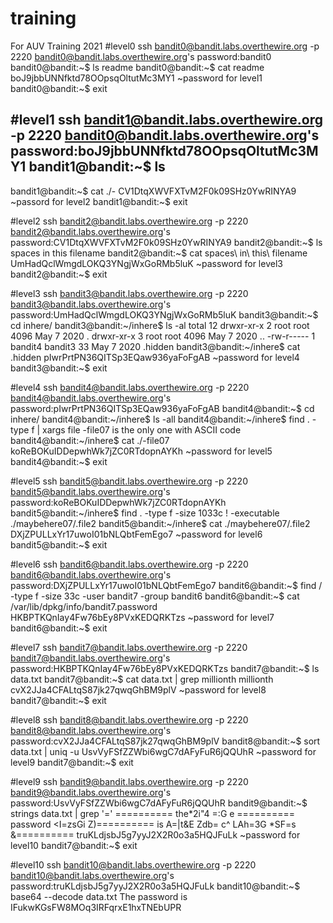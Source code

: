 # training
For AUV Training 2021
#level0
ssh bandit0@bandit.labs.overthewire.org -p 2220
bandit0@bandit.labs.overthewire.org's password:bandit0 
bandit0@bandit:~$ ls
readme
bandit0@bandit:~$ cat readme
boJ9jbbUNNfktd78OOpsqOltutMc3MY1 ~password for level1
bandit0@bandit:~$ exit 

#level1
ssh bandit1@bandit.labs.overthewire.org -p 2220
bandit0@bandit.labs.overthewire.org's password:boJ9jbbUNNfktd78OOpsqOltutMc3MY1
bandit1@bandit:~$ ls
-
bandit1@bandit:~$ cat ./-
CV1DtqXWVFXTvM2F0k09SHz0YwRINYA9 ~passord for level2
bandit1@bandit:~$ exit 

#level2
ssh bandit2@bandit.labs.overthewire.org -p 2220
bandit2@bandit.labs.overthewire.org's password:CV1DtqXWVFXTvM2F0k09SHz0YwRINYA9
bandit2@bandit:~$ ls
spaces in this filename
bandit2@bandit:~$ cat spaces\ in\ this\ filename
UmHadQclWmgdLOKQ3YNgjWxGoRMb5luK ~password for level3
bandit2@bandit:~$ exit 

#level3
ssh bandit3@bandit.labs.overthewire.org -p 2220
bandit3@bandit.labs.overthewire.org's password:UmHadQclWmgdLOKQ3YNgjWxGoRMb5luK
bandit3@bandit:~$ cd inhere/
bandit3@bandit:~/inhere$ ls -al
total 12
drwxr-xr-x 2 root    root    4096 May  7  2020 .
drwxr-xr-x 3 root    root    4096 May  7  2020 ..
-rw-r----- 1 bandit4 bandit3   33 May  7  2020 .hidden
bandit3@bandit:~/inhere$ cat .hidden
pIwrPrtPN36QITSp3EQaw936yaFoFgAB ~password for level4
bandit3@bandit:~$ exit 

#level4
ssh bandit4@bandit.labs.overthewire.org -p 2220
bandit4@bandit.labs.overthewire.org's password:pIwrPrtPN36QITSp3EQaw936yaFoFgAB
bandit4@bandit:~$ cd inhere/
bandit4@bandit:~/inhere$ ls -all
bandit4@bandit:~/inhere$ find . -type f | xargs file
-file07 is the only one with ASCII code
bandit4@bandit:~/inhere$ cat ./-file07
koReBOKuIDDepwhWk7jZC0RTdopnAYKh ~password for level5
bandit4@bandit:~$ exit

#level5
ssh bandit5@bandit.labs.overthewire.org -p 2220
bandit5@bandit.labs.overthewire.org's password:koReBOKuIDDepwhWk7jZC0RTdopnAYKh
bandit5@bandit:~/inhere$ find . -type f -size 1033c ! -executable
./maybehere07/.file2
bandit5@bandit:~/inhere$ cat ./maybehere07/.file2
DXjZPULLxYr17uwoI01bNLQbtFemEgo7 ~password for level6
bandit5@bandit:~$ exit

 #level6
ssh bandit6@bandit.labs.overthewire.org -p 2220
bandit6@bandit.labs.overthewire.org's password:DXjZPULLxYr17uwoI01bNLQbtFemEgo7
bandit6@bandit:~$ find / -type f -size 33c -user bandit7 -group bandit6
bandit6@bandit:~$ cat /var/lib/dpkg/info/bandit7.password
HKBPTKQnIay4Fw76bEy8PVxKEDQRKTzs ~password for level7
bandit6@bandit:~$ exit
 
#level7
ssh bandit7@bandit.labs.overthewire.org -p 2220
bandit7@bandit.labs.overthewire.org's password:HKBPTKQnIay4Fw76bEy8PVxKEDQRKTzs
bandit7@bandit:~$ ls
data.txt
bandit7@bandit:~$ cat data.txt | grep millionth
millionth       cvX2JJa4CFALtqS87jk27qwqGhBM9plV ~password for level8
bandit7@bandit:~$ exit

#level8
ssh bandit8@bandit.labs.overthewire.org -p 2220
bandit8@bandit.labs.overthewire.org's password:cvX2JJa4CFALtqS87jk27qwqGhBM9plV
bandit8@bandit:~$ sort data.txt | uniq -u
UsvVyFSfZZWbi6wgC7dAFyFuR6jQQUhR ~password for level9
bandit7@bandit:~$ exit

#level9
ssh bandit9@bandit.labs.overthewire.org -p 2220
bandit9@bandit.labs.overthewire.org's password:UsvVyFSfZZWbi6wgC7dAFyFuR6jQQUhR
bandit9@bandit:~$ strings data.txt | grep '='
========== the*2i"4
=:G e
========== password
<I=zsGi
Z)========== is
A=|t&E
Zdb=
c^ LAh=3G
*SF=s
&========== truKLdjsbJ5g7yyJ2X2R0o3a5HQJFuLk ~password for level10
bandit7@bandit:~$ exit

#level10
ssh bandit10@bandit.labs.overthewire.org -p 2220
bandit10@bandit.labs.overthewire.org's password:truKLdjsbJ5g7yyJ2X2R0o3a5HQJFuLk
bandit10@bandit:~$ base64 --decode data.txt
The password is IFukwKGsFW8MOq3IRFqrxE1hxTNEbUPR
